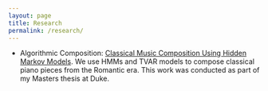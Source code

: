 ```yaml
---
layout: page
title: Research
permalink: /research/
---
```


- Algorithmic Composition: [Classical Music Composition Using Hidden Markov Models](https://aky4wn.github.io/Classical-Music-Composition-Using-Hidden-Markov-Models/).  We use HMMs and TVAR models to compose classical piano pieces from the Romantic era.  This work was conducted as part of my Masters thesis at Duke.